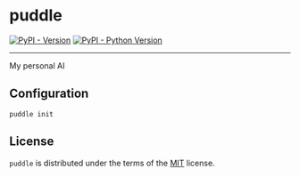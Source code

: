 # puddle

[![PyPI - Version](https://img.shields.io/pypi/v/puddle.svg)](https://pypi.org/project/puddle)
[![PyPI - Python Version](https://img.shields.io/pypi/pyversions/puddle.svg)](https://pypi.org/project/puddle)

-----

My personal AI

## Configuration

```
puddle init
```

## License

`puddle` is distributed under the terms of the [MIT](https://spdx.org/licenses/MIT.html) license.
